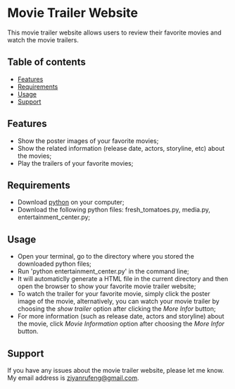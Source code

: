 # Movie Trailer Website

This movie trailer website allows users to review their favorite movies and watch the movie trailers.


## Table of contents

- [Features](#features)
- [Requirements](#requirements)
- [Usage](#usage)
- [Support](#support)


## Features

* Show the poster images of your favorite movies;
* Show the related information (release date, actors, storyline, etc) about the movies;
* Play the trailers of your favorite movies;



## Requirements

- Download [python](https://www.python.org/downloads/) on your computer;
- Download the following python files: fresh_tomatoes.py, media.py, 		  entertainment_center.py;



## Usage
- Open your terminal, go to the directory where you stored the downloaded python files;
- Run 'python entertainment_center.py' in the command line;
- It will automaticlly generate a HTML file in the current directory and then open the browser to show your favorite movie trailer website;
- To watch the trailer for your favorite movie, simply click the poster image of the movie, alternatively, you can watch your movie trailer by choosing the *show trailer* option after clicking the *More Infor* button;
- For more information (such as release date, actors and storyline) about the movie, click *Movie Information* option after choosing the *More Infor* button. 


## Support

If you have any issues about the movie trailer website, please let me know.
My email address is ziyanrufeng@gmail.com.